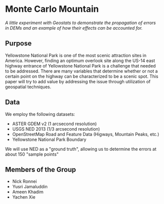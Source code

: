 # Monte Carlo Mountain
*A little experiment with Geostats to demonstrate the propagation of errors in
DEMs and an example of how their effects can be accounted for.*

## Purpose
Yellowstone National Park is one of the most scenic attraction sites in America.
However, finding an optimum overlook site along the US-14 east highway entrance
of Yellowstone National Park is a challenge that needed to be addressed. There
are many variables that determine whether or not a certain point on the highway
can be characterized to be a scenic spot. This paper will try to add value by
addressing the issue through utilization of geospatial techniques.

## Data
We employ the following datasets:
  - ASTER GDEM v2 (1 arcsecond resolution)
  - USGS NED 2013 (1/3 arcsecond resolution)
  - OpenStreetMap Road and Feature Data (Higways, Mountain Peaks, etc.)
  - Yellowstone National Park Boundary

We will use NED as a "ground truth", allowing us to determine the errors at
about 150 "sample points"

## Members of the Group
  - Nick Ronnei
  - Yusri Jamaluddin
  - Ameen Khadim
  - Yachen Xie
